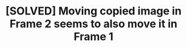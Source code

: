 ---
title: '[SOLVED] Moving copied image in Frame 2 seems to also move it in Frame 1'
redirect_to:
  - 'https://discuss.pencil2d.org/t/solved-moving-copied-image-in-frame-2-seems-to-also-move-it-in-frame-1/1105'
---